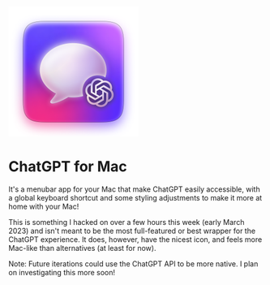 <img src="icon.png" width="256">

#  ChatGPT for Mac
It's a menubar app for your Mac that make ChatGPT easily accessible, with a global keyboard shortcut and some styling adjustments to make it more at home with your Mac! 

This is something I hacked on over a few hours this week (early March 2023) and isn't meant to be the most full-featured or best wrapper for the ChatGPT experience. It does, however, have the nicest icon, and feels more Mac-like than alternatives (at least for now).

Note: Future iterations could use the ChatGPT API to be more native. I plan on investigating this more soon!   

